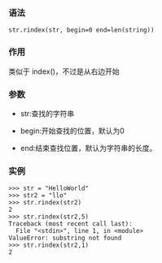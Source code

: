 ### 语法

```
str.rindex(str, begin=0 end=len(string))
```

### 作用

类似于 index\(\)，不过是从右边开始

### 参数

* str:查找的字符串

* begin:开始查找的位置，默认为0

* end:结束查找位置，默认为字符串的长度。

### 实例

```
>>> str = "HelloWorld"
>>> str2 = "llo"
>>> str.rindex(str2)
2
>>> str.rindex(str2,5)
Traceback (most recent call last):
  File "<stdin>", line 1, in <module>
ValueError: substring not found
>>> str.rindex(str2,1)
2
```



